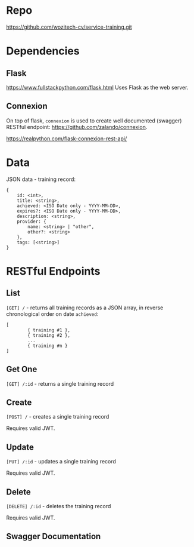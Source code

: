 <!-- TITLE: WOZiTech CV Training Service -->
<!-- SUBTITLE: python RESTful API -->

# Repo
https://github.com/wozitech-cv/service-training.git

# Dependencies
## Flask
https://www.fullstackpython.com/flask.html
Uses Flask as the web server.

## Connexion
On top of flask, `connexion` is used to create well documented (swagger) RESTful endpoint: https://github.com/zalando/connexion.

https://realpython.com/flask-connexion-rest-api/

# Data
JSON data - training record:
```
{
	id: <int>,
	title: <string>,
	achieved: <ISO Date only - YYYY-MM-DD>,
	expires?: <ISO Date only - YYYY-MM-DD>,
	description: <string>,
	provider: {
		name: <string> | "other",
		other?: <string>
	},
	tags: [<string>]
}
```
# RESTful Endpoints
## List
`[GET] /` - returns all training records as a JSON array, in reverse chronological order on date `achieved`:
```
[
		{ training #1 },
		{ training #2 },
		...
		{ training #n }
]
```

## Get One
`[GET] /:id` - returns a single training record

## Create
`[POST] /` - creates a single training record

Requires valid JWT.

## Update
`[PUT] /:id` - updates a single training record

Requires valid JWT.

## Delete
`[DELETE] /:id` - deletes the training record

Requires valid JWT.

## Swagger Documentation
